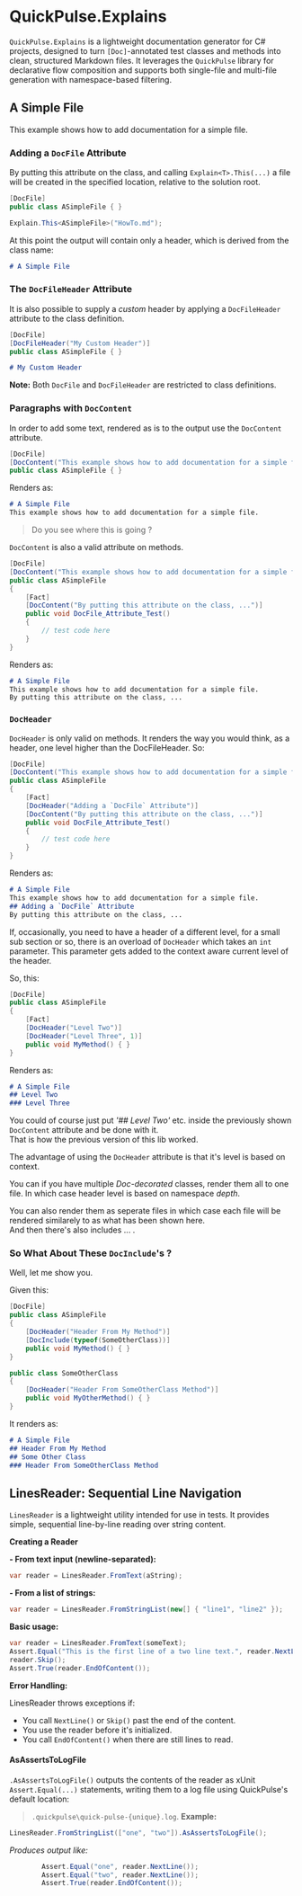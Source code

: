 # QuickPulse.Explains
`QuickPulse.Explains` is a lightweight documentation generator for C# projects,
designed to turn `[Doc]`-annotated test classes and methods into clean, structured Markdown files.
It leverages the `QuickPulse` library for declarative flow composition and supports
both single-file and multi-file generation with namespace-based filtering.

## A Simple File
This example shows how to add documentation for a simple file.
### Adding a `DocFile` Attribute
By putting this attribute on the class, and calling `Explain<T>.This(...)` a file will be created in the
specified location, relative to the solution root.
```csharp
[DocFile]
public class ASimpleFile { }

Explain.This<ASimpleFile>("HowTo.md");
```
At this point the output will contain only a header, which is derived from the class name:
```markdown
# A Simple File
```
### The `DocFileHeader` Attribute
It is also possible to supply a *custom* header by applying a `DocFileHeader` attribute to the class definition.
```csharp
[DocFile]
[DocFileHeader("My Custom Header")]
public class ASimpleFile { }
```
```markdown
# My Custom Header
```
**Note:** Both `DocFile` and `DocFileHeader` are restricted to class definitions.

### Paragraphs with `DocContent`
In order to add some text, rendered as is to the output use the `DocContent` attribute.
```csharp
[DocFile]
[DocContent("This example shows how to add documentation for a simple file.")]
public class ASimpleFile { }

```
Renders as:
```markdown
# A Simple File
This example shows how to add documentation for a simple file.
```
> Do you see where this is going ?

`DocContent` is also a valid attribute on methods.
```csharp
[DocFile]
[DocContent("This example shows how to add documentation for a simple file.")]
public class ASimpleFile 
{ 
    [Fact]
    [DocContent("By putting this attribute on the class, ...")] 
    public void DocFile_Attribute_Test()
    {
        // test code here
    }
}
```
Renders as:
```markdown
# A Simple File
This example shows how to add documentation for a simple file.
By putting this attribute on the class, ...
```

### `DocHeader`
`DocHeader` is only valid on methods. It renders the way you would think, as a header, one level higher than the DocFileHeader.
So:
```csharp
[DocFile]
[DocContent("This example shows how to add documentation for a simple file.")]
public class ASimpleFile 
{ 
    [Fact]
    [DocHeader("Adding a `DocFile` Attribute")]
    [DocContent("By putting this attribute on the class, ...")] 
    public void DocFile_Attribute_Test()
    {
        // test code here
    }
}
```
Renders as:
```markdown
# A Simple File
This example shows how to add documentation for a simple file.
## Adding a `DocFile` Attribute
By putting this attribute on the class, ...
```

If, occasionally, you need to have a header of a different level, for a small sub section or so,
there is an overload of `DocHeader` which takes an `int` parameter. 
This parameter gets added to the context aware current level of the header.

So, this:
```csharp
[DocFile]
public class ASimpleFile 
{ 
    [Fact]
    [DocHeader("Level Two")]
    [DocHeader("Level Three", 1)] 
    public void MyMethod() { }
}
```
Renders as:
```markdown
# A Simple File
## Level Two
### Level Three
```

You could of course just put *'## Level Two'* etc. inside the previously shown `DocContent` attribute and be done with it.  
That is how the previous version of this lib worked.  

The advantage of using the `DocHeader` attribute is that it's level is based on context.

You can if you have multiple *Doc-decorated* classes, render them all to one file.
In which case header level is based on namespace *depth*.  

You can also render them as seperate files in which case each file will be rendered similarely to as what has been shown here.  
And then there's also includes ... .  

### So What About These `DocInclude`'s ?
Well, let me show you.

Given this:
```csharp
[DocFile]
public class ASimpleFile 
{  
    [DocHeader("Header From My Method")]
    [DocInclude(typeof(SomeOtherClass))] 
    public void MyMethod() { }
}

public class SomeOtherClass 
{ 
    [DocHeader("Header From SomeOtherClass Method")] 
    public void MyOtherMethod() { }
}
```
It renders as:
```markdown
# A Simple File
## Header From My Method
## Some Other Class
### Header From SomeOtherClass Method
```

## LinesReader: Sequential Line Navigation
`LinesReader` is a lightweight utility intended for use in tests. It provides simple,
sequential line-by-line reading over string content.

**Creating a Reader**

**- From text input (newline-separated):**
```csharp
var reader = LinesReader.FromText(aString);
```

**- From a list of strings:**
```csharp
var reader = LinesReader.FromStringList(new[] { "line1", "line2" });
```

**Basic usage:**
```csharp
var reader = LinesReader.FromText(someText);
Assert.Equal("This is the first line of a two line text.", reader.NextLine());
reader.Skip();
Assert.True(reader.EndOfContent());
```

**Error Handling:**

LinesReader throws exceptions if:
- You call `NextLine()` or `Skip()` past the end of the content.
- You use the reader before it's initialized.
- You call `EndOfContent()` when there are still lines to read.

#### AsAssertsToLogFile
`.AsAssertsToLogFile()` outputs the contents of the reader as xUnit `Assert.Equal(...)` statements,
writing them to a log file using QuickPulse's default location:
> `.quickpulse\quick-pulse-{unique}.log`.
**Example:**
```csharp
LinesReader.FromStringList(["one", "two"]).AsAssertsToLogFile();
```
*Produces output like:*
```csharp
        Assert.Equal("one", reader.NextLine());
        Assert.Equal("two", reader.NextLine());
        Assert.True(reader.EndOfContent());
```
